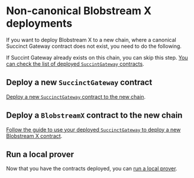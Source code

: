 # Non-canonical Blobstream X deployments

If you want to deploy Blobstream X to a new chain, where a
canonical Succinct Gateway contract does not exist, you
need to do the following.

If Succint Gateway already exists on this chain, you can skip
this step.
[You can check the list of deployed `SuccintGateway` contracts](https://docs.succinct.xyz/platform/onchain-integration#succinctgateway).

## Deploy a new `SuccinctGateway` contract

[Deploy a new `SuccinctGateway` contract to the new chain](https://docs.succinct.xyz/platform/onchain-integration#gateway-deployment).

## Deploy a `BlobstreamX` contract to the new chain

[Follow the guide to use your deployed `SuccinctGateway` to deploy a new Blobstream X contract](https://github.com/succinctlabs/blobstreamx?tab=readme-ov-file#deploy-blobstream-x-contract).

## Run a local prover

Now that you have the contracts deployed, you can
[run a local prover](./requesting-data-commitment-ranges.md#local-proving).
